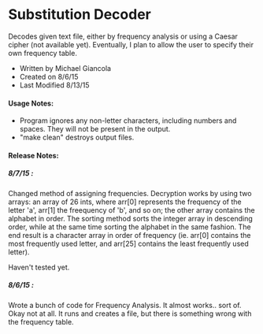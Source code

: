 # Substitution Decoder
Decodes given text file, either by frequency analysis or using a Caesar cipher (not available yet). Eventually, I plan to allow the user to specify their own frequency table.

- Written by Michael Giancola
- Created on 8/6/15
- Last Modified 8/13/15

#### Usage Notes:
- Program ignores any non-letter characters, including numbers and spaces. They will not be present in the output.
- "make clean" destroys output files.

#### Release Notes:

##### 8/7/15 :
Changed method of assigning frequencies. Decryption works by using two arrays: an array of 26 ints, where arr[0] represents the frequency of the letter 'a', arr[1] the freequency of 'b', and so on; the other array contains the alphabet in order. The sorting method sorts the integer array in descending order, while at the same time sorting the alphabet in the same fashion. The end result is a character array in order of frequency (ie. arr[0] contains the most frequently used letter, and arr[25] contains the least frequently used letter).

Haven't tested yet.

##### 8/6/15 :
Wrote a bunch of code for Frequency Analysis. It almost works.. sort of. Okay not at all. It runs and creates a file, but there is something wrong with the frequency table.
